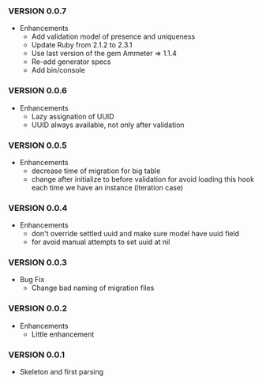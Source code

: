 ### VERSION 0.0.7

* Enhancements
  * Add validation model of presence and uniqueness
  * Update Ruby from 2.1.2 to 2.3.1
  * Use last version of the gem Ammeter => 1.1.4
  * Re-add generator specs
  * Add bin/console

### VERSION 0.0.6

* Enhancements
  * Lazy assignation of UUID
  * UUID always available, not only after validation

### VERSION 0.0.5

* Enhancements
  * decrease time of migration for big table
  * change after initialize to before validation for avoid loading this hook each time we have an instance (iteration case)

### VERSION 0.0.4

* Enhancements
  * don't override settled uuid and make sure model have uuid field
  * for avoid manual attempts to set uuid at nil

### VERSION 0.0.3

* Bug Fix
  * Change bad naming of migration files

### VERSION 0.0.2

* Enhancements
  * Little enhancement

### VERSION 0.0.1

* Skeleton and first parsing
